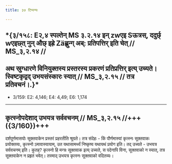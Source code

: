```yaml
---
title: ३७ टिप्पन्यः

---
```

## *{३/१५८: E२,४ स्पल्तेन् MS ३.२.१४ इन् zwएइ Sऊत्रस्, ददुर्छ् wएइछ्त् नुन् औछ् इह्रे Zäह्लुन्ग् अब्: प्रतिपत्तिर् इति चेत् // MS_३,२.१४ //

## अथ स्रुग्धारणे विनियुक्तस्य प्रस्तरस्य प्रकरणं प्रतिप्रत्तिर् इत्य् उच्यते। स्विष्टकृद्वद् उभयसंस्कारः स्यात् // MS_३,२.१५ // तत्र प्रतिवचनं।.}*
- 3/159: E2: 4,146; E4: 4,49; E6: 1,174

____________________________________________


## कृत्स्नोपदेशाद् उभयत्र सर्ववचनम् // MS_३,२.१५ //+++({3/160})+++
दर्शपूर्णमासयोः सूक्तवाकेन प्रस्तरं प्रहरतीति श्रूयते। तत्र संदेहः - किं पौर्णमास्यां कृत्स्नः सूक्तवाकः प्रयोक्तव्यः, कृत्स्नो ऽमावास्यायाम्, उत यथासामर्थ्यं निष्कृष्य यथायथं प्रयोग इति। तद् उच्यते - उभयत्र सर्ववचनम् इति। कुतह्? कृत्स्नो हि मन्त्रः सूक्तवाक इत्य् उच्यते, स पदेनापि विना, सूक्तवाको न स्यात्, तत्र सूक्तवाकेन न प्रहृतं भवेत्। तस्माद् उभयत्र कृत्स्नः सूक्तवाको वदितव्यः।
